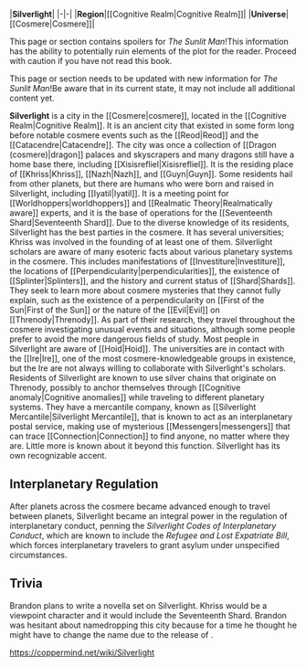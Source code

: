 |**Silverlight**|
|-|-|
|**Region**|[[Cognitive Realm\|Cognitive Realm]]|
|**Universe**|[[Cosmere\|Cosmere]]|

This page or section contains spoilers for *The Sunlit Man*!This information has the ability to potentially ruin elements of the plot for the reader. Proceed with caution if you have not read this book.

This page or section needs to be updated with new information for *The Sunlit Man*!Be aware that in its current state, it may not include all additional content yet.

**Silverlight** is a city in the [[Cosmere\|cosmere]], located in the [[Cognitive Realm\|Cognitive Realm]]. It is an ancient city that existed in some form long before notable cosmere events such as the [[Reod\|Reod]] and the [[Catacendre\|Catacendre]]. The city was once a collection of [[Dragon (cosmere)\|dragon]] palaces and skyscrapers and many dragons still have a home base there, including [[Xisisrefliel\|Xisisrefliel]].
It is the residing place of [[Khriss\|Khriss]], [[Nazh\|Nazh]], and [[Guyn\|Guyn]]. Some residents hail from other planets, but there are humans who were born and raised in Silverlight, including [[Iyatil\|Iyatil]]. It is a meeting point for [[Worldhoppers\|worldhoppers]] and [[Realmatic Theory\|Realmatically aware]] experts, and it is the base of operations for the [[Seventeenth Shard\|Seventeenth Shard]]. Due to the diverse knowledge of its residents, Silverlight has the best parties in the cosmere.
It has several universities; Khriss was involved in the founding of at least one of them. Silverlight scholars are aware of many esoteric facts about various planetary systems in the cosmere. This includes manifestations of [[Investiture\|Investiture]], the locations of [[Perpendicularity\|perpendicularities]], the existence of [[Splinter\|Splinters]], and the history and current status of [[Shard\|Shards]]. They seek to learn more about cosmere mysteries that they cannot fully explain, such as the existence of a perpendicularity on [[First of the Sun\|First of the Sun]] or the nature of the [[Evil\|Evil]] on [[Threnody\|Threnody]]. As part of their research, they travel throughout the cosmere investigating unusual events and situations, although some people prefer to avoid the more dangerous fields of study. Most people in Silverlight are aware of [[Hoid\|Hoid]]. The universities are in contact with the [[Ire\|Ire]], one of the most cosmere-knowledgeable groups in existence, but the Ire are not always willing to collaborate with Silverlight's scholars.
Residents of Silverlight are known to use silver chains that originate on Threnody, possibly to anchor themselves through [[Cognitive anomaly\|Cognitive anomalies]] while traveling to different planetary systems.
They have a mercantile company, known as [[Silverlight Mercantile\|Silverlight Mercantile]], that is known to act as an interplanetary postal service, making use of mysterious [[Messengers\|messengers]] that can trace [[Connection\|Connection]] to find anyone, no matter where they are. Little more is known about it beyond this function.
Silverlight has its own recognizable accent.

## Interplanetary Regulation
After planets across the cosmere became advanced enough to travel between planets, Silverlight became an integral power in the regulation of interplanetary conduct, penning the *Silverlight Codes of Interplanetary Conduct*, which are known to include the *Refugee and Lost Expatriate Bill*, which forces interplanetary travelers to grant asylum under unspecified circumstances.

## Trivia
Brandon plans to write a novella set on Silverlight. Khriss would be a viewpoint character and it would include the Seventeenth Shard.
Brandon was hesitant about namedropping this city because for a time he thought he might have to change the name due to the release of .


https://coppermind.net/wiki/Silverlight